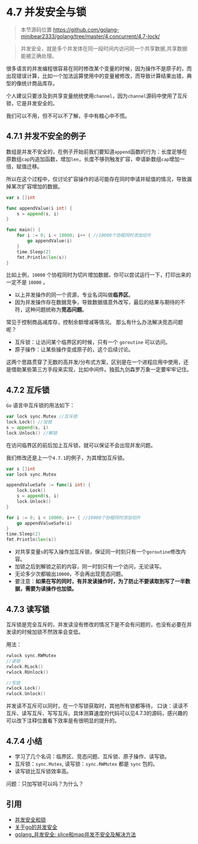 # 4.7 并发安全与锁

> 本节源码位置 https://github.com/golang-minibear2333/golang/tree/master/4.concurrent/4.7-lock/

> 并发安全，就是多个并发体在同一段时间内访问同一个共享数据,共享数据能被正确处理。

很多语言的并发编程很容易在同时修改某个变量的时候，因为操作不是原子的，而出现错误计算，比如一个加法运算使用中的变量被修改，而导致计算结果出错，典型的像统计商品库存。

个人建议只要涉及到共享变量统统使用`channel`，因为`channel`源码中使用了互斥锁，它是并发安全的。

我们可以不用，但不可以不了解，手中有粮心中不慌。

## 4.7.1 并发不安全的例子

数组是并发不安全的，在例子开始前我们要知道`append`函数的行为：长度足够在原数组`cap`内追加函数，增加`len`，长度不够则触发扩容，申请新数组`cap`增加一倍，赋值迁移。

所以在这个过程中，仅讨论扩容操作的话可能存在同时申请并赋值的情况，导致漏掉某次扩容增加的数据。

```go
var s []int

func appendValue(i int) {
	s = append(s, i)
}

func main() {
	for i := 0; i < 10000; i++ { //10000个协程同时添加切片
		go appendValue(i)
	}
    time.Sleep(2)
    fmt.Println(len(s))
}
```

比如上例，`10000` 个协程同时为切片增加数据，你可以尝试运行一下，打印出来的一定不是 `10000` 。

* 以上并发操作的同一个资源，专业名词叫做**临界区**。
* 因为并发操作存在数据竞争，导致数据值意外改写，最后的结果与期待的不符，这种问题统称为**竞态问题**。

常见于控制商品减库存，控制余额增减等情况。 那么有什么办法解决竞态问题呢？

* 互斥锁：让访问某个临界区的时候，只有一个 `goroutine` 可以访问。
* 原子操作：让某些操作变成原子的，这个后续讨论。

这两个思路贯穿了无数的高并发/分布式方案，区别是在一个进程应用中使用，还是借助某些第三方手段来实现，比如中间件。独孤九剑森罗万象一定要牢牢记住。

## 4.7.2 互斥锁

`Go` 语言中互斥锁的用法如下：

```go
var lock sync.Mutex //互斥锁
lock.Lock() //加锁
s = append(s, i)
lock.Unlock() //解锁
```

在访问临界区的前后加上互斥锁，就可以保证不会出现并发问题。

我们修改还是上一个`4.7.1`的例子，为其增加互斥锁。

```go
var s []int
var lock sync.Mutex

appendValueSafe := func(i int) {
    lock.Lock()
    s = append(s, i)
    lock.Unlock()
}

for i := 0; i < 10000; i++ { //10000个协程同时添加切片
    go appendValueSafe(i)
}
time.Sleep(2)
fmt.Println(len(s))
```

* 对共享变量`s`的写入操作加互斥锁，保证同一时刻只有一个`goroutine`修改内容。
* 加锁之后到解锁之前的内容，同一时刻只有一个访问，无论读写。
* 无论多少次都输出`10000`，不会再出现竞态问题。
* 要注意：**如果在写的同时，有并发读操作时，为了防止不要读取到写了一半数据，需要为读操作也加锁。**

## 4.7.3 读写锁

互斥锁是完全互斥的，并发读没有修改的情况下是不会有问题的，也没有必要在并发读的时候加锁不然效率会变低。

用法：

```go
rwlock sync.RWMutex
//读锁
rwlock.RLock()
rwlock.RUnlock()

//写锁
rwlock.Lock()
rwlock.Unlock()
```

并发读不互斥可以同时，在一个写锁获取时，其他所有锁都等待， 口诀：读读不互斥、读写互斥、写写互斥。具体测算速度的代码可以见4.7.3的源码，感兴趣的可以改下注释位置看下效率是有很明显的提升的。


## 4.7.4 小结

* 学习了几个名词：临界区、竞态问题、互斥锁、原子操作、读写锁。
* 互斥锁：`sync.Mutex`, 读写锁：`sync.RWMutex` 都是 `sync` 包的。
* 读写锁比互斥锁效率高。

问题：只加写锁可以吗？为什么？

## 引用

* [并发安全和锁](https://www.topgoer.com/%E5%B9%B6%E5%8F%91%E7%BC%96%E7%A8%8B/%E5%B9%B6%E5%8F%91%E5%AE%89%E5%85%A8%E5%92%8C%E9%94%81.html)
* [关于go的并发安全](https://zhuanlan.zhihu.com/p/511128412)
* [golang_并发安全: slice和map并发不安全及解决方法](https://blog.csdn.net/weixin_43851310/article/details/87897247)

